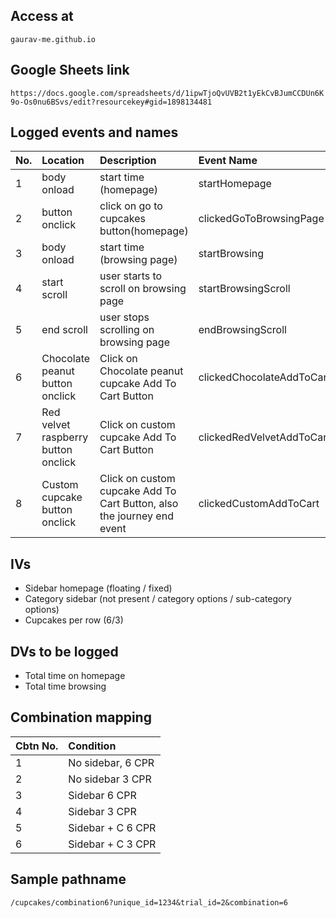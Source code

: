 ## Access at

`gaurav-me.github.io`

## Google Sheets link

`https://docs.google.com/spreadsheets/d/1ipwTjoQvUVB2t1yEkCvBJumCCDUn6K9o-Os0nu6BSvs/edit?resourcekey#gid=1898134481`

## Logged events and names

| No. | Location                            | Description                                                            | Event Name                |
| :-- | :---------------------------------- | :--------------------------------------------------------------------- | :------------------------ |
| 1   | body onload                         | start time (homepage)                                                  | startHomepage             |
| 2   | button onclick                      | click on go to cupcakes button(homepage)                               | clickedGoToBrowsingPage   |
| 3   | body onload                         | start time (browsing page)                                             | startBrowsing             |
| 4   | start scroll                        | user starts to scroll on browsing page                                 | startBrowsingScroll       |
| 5   | end scroll                          | user stops scrolling on browsing page                                  | endBrowsingScroll         |
| 6   | Chocolate peanut button onclick     | Click on Chocolate peanut cupcake Add To Cart Button                   | clickedChocolateAddToCart |
| 7   | Red velvet raspberry button onclick | Click on custom cupcake Add To Cart Button                             | clickedRedVelvetAddToCart |
| 8   | Custom cupcake button onclick       | Click on custom cupcake Add To Cart Button, also the journey end event | clickedCustomAddToCart    |


## IVs
- Sidebar homepage (floating / fixed)
- Category sidebar (not present / category options / sub-category options)
- Cupcakes per row (6/3)

## DVs to be logged
- Total time on homepage
- Total time browsing

## Combination mapping

| Cbtn No.   | Condition         |
| :--------- | :---------------- |
| 1          | No sidebar, 6 CPR |
| 2          | No sidebar 3 CPR  |
| 3          | Sidebar 6 CPR     |
| 4          | Sidebar 3 CPR     |
| 5          | Sidebar + C 6 CPR |
| 6          | Sidebar + C 3 CPR |

## Sample pathname

```
/cupcakes/combination6?unique_id=1234&trial_id=2&combination=6
```
